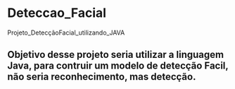 # Deteccao_Facial
Projeto_DetecçãoFacial_utilizando_JAVA


## Objetivo desse projeto seria utilizar a linguagem Java, para contruir um modelo de detecção Facil, não seria reconhecimento, mas detecção.


